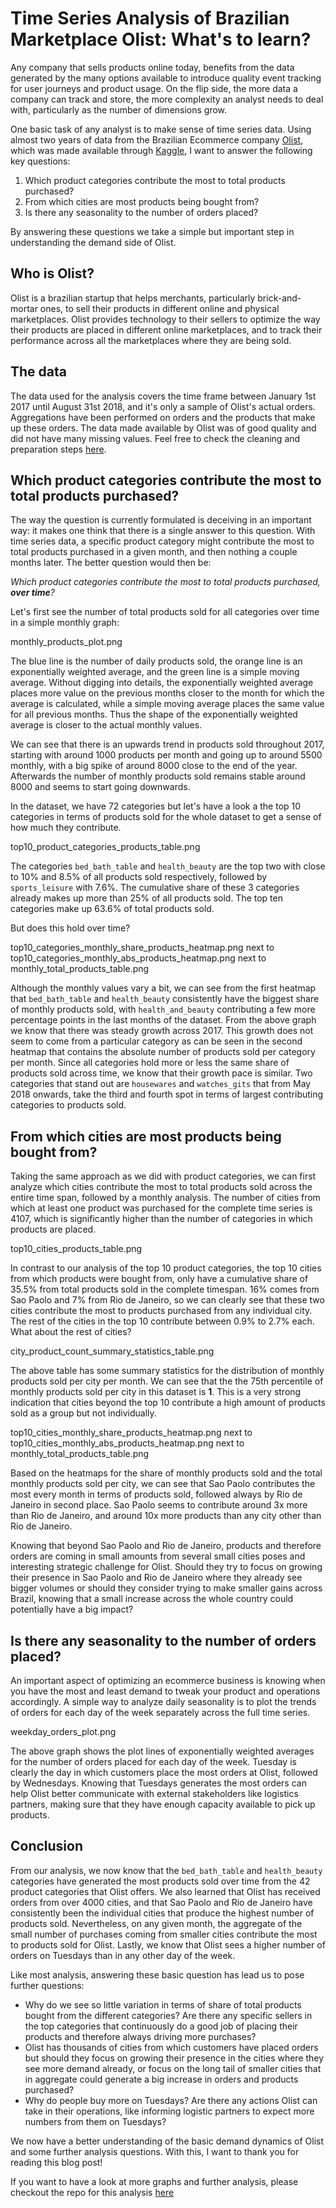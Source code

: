 # Time Series Analysis of Brazilian Marketplace Olist: What's to learn?
Any company that sells products online today, benefits from the data generated by the many options available to introduce 
quality event tracking for user journeys and product usage. On the flip side, the more data a company can track and store, 
the more complexity an analyst needs to deal with, particularly as the number of dimensions grow.

One basic task of any analyst is to make sense of time series data. Using almost two years of data from the Brazilian Ecommerce 
company [Olist](https://www.olist.com), which was made available through [Kaggle](https://www.kaggle.com/olistbr/brazilian-ecommerce), 
I want to answer the following key questions:

1. Which product categories contribute the most to total products purchased?
2. From which cities are most products being bought from?
3. Is there any seasonality to the number of orders placed?

By answering these questions we take a simple but important step in understanding the demand side of Olist. 

## Who is Olist?
Olist is a brazilian startup that helps merchants, particularly brick-and-mortar ones, to sell their products in different 
online and physical marketplaces. Olist provides technology to their sellers to optimize the way their 
products are placed in different online marketplaces, and to track their performance across all the marketplaces where 
they are being sold.

## The data
The data used for the analysis covers the time frame between January 1st 2017 until August 31st 2018, and it's only 
a sample of Olist's actual orders. Aggregations have been performed on orders and the products that make up these orders. 
The data made available by Olist was of good quality and did not have many missing values. 
Feel free to check the cleaning and preparation steps [here](https://github.com/juloi/udacity_ds_nanodg_blog_post).

## Which product categories contribute the most to total products purchased?
The way the question is currently formulated is deceiving in an important way: it makes one think that there is a single 
answer to this question. With time series data, a specific product category might contribute the most to total products 
purchased in a given month, and then nothing a couple months later. The better question would then be:

*Which product categories contribute the most to total products purchased, **over time**?*

Let's first see the number of total products sold for all categories over time in a simple monthly graph:

monthly_products_plot.png

The blue line is the number of daily products sold, the orange line is an exponentially weighted average, and the green line is
a simple moving average. Without digging into details, the exponentially weighted average places more value on the previous months closer to the
month for which the average is calculated, while a simple moving average places the same value for all previous months. 
Thus the shape of the exponentially weighted average is closer to the actual monthly values. 

We can see that there is an upwards trend in products sold throughout 2017, starting with around 1000 products per month 
and going up to around 5500 monthly, with a big spike of around 8000 close to the end of the year. Afterwards the 
number of monthly products sold remains stable around 8000 and seems to start going downwards. 

In the dataset, we have 72 categories but let's have a look a the top 10 categories in terms of products sold for the whole 
dataset to get a sense of how much they contribute.

top10_product_categories_products_table.png

The categories `bed_bath_table` and `health_beauty` are the top two with close to 10% and 8.5% of all products sold respectively, followed 
by `sports_leisure` with 7.6%. The cumulative share of these 3 categories already makes up more than 25% of all products sold. 
The top ten categories make up 63.6% of total products sold.

But does this hold over time? 

top10_categories_monthly_share_products_heatmap.png next to top10_categories_monthly_abs_products_heatmap.png next to monthly_total_products_table.png

Although the monthly values vary a bit, we can see from the first heatmap that `bed_bath_table` and `health_beauty` 
consistently have the biggest share of monthly products sold, with `health_and_beauty` contributing a few more percentage 
points in the last months of the dataset. From the above graph we know that there was steady growth across 2017. This growth 
does not seem to come from a particular category as can be seen in the second heatmap that contains the absolute number of 
products sold per category per month. Since all categories hold more or less the same share of products sold across time, 
we know that their growth pace is similar. Two categories that stand out are `housewares` and `watches_gits` that from May 2018 onwards, 
take the third and fourth spot in terms of largest contributing categories to products sold. 

## From which cities are most products being bought from?
Taking the same approach as we did with product categories, we can first analyze which cities contribute the most to 
total products sold across the entire time span, followed by a monthly analysis. 
The number of cities from which at least one product was purchased for the complete time series is 4107, which is significantly 
higher than the number of categories in which products are placed.

top10_cities_products_table.png

In contrast to our analysis of the top 10 product categories, the top 10 cities from which products were bought from, only have a cumulative share 
of 35.5% from total products sold in the complete timespan. 16% comes from Sao Paolo and 7% from Rio de Janeiro, so we can clearly 
see that these two cities contribute the most to products purchased from any individual city. The rest of the cities in the top 10 contribute between 0.9% 
to 2.7% each. What about the rest of cities?

city_product_count_summary_statistics_table.png

The above table has some summary statistics for the distribution of monthly products sold per city per month. We can see that the 
the 75th percentile of monthly products sold per city in this dataset is **1**. This is a very strong indication that cities 
beyond the top 10 contribute a high amount of products sold as a group but not individually.

top10_cities_monthly_share_products_heatmap.png next to top10_cities_monthly_abs_products_heatmap.png next to monthly_total_products_table.png

Based on the heatmaps for the share of monthly products sold and the total monthly products sold per city, we can see that 
Sao Paolo contributes the most every month in terms of products sold, followed always by Rio de Janeiro in second place. 
Sao Paolo seems to contribute around 3x more than Rio de Janeiro, and around 10x more products than any city other than Rio de Janeiro.

Knowing that beyond Sao Paolo and Rio de Janeiro, products and therefore orders are coming in small amounts from several small cities poses 
and interesting strategic challenge for Olist. Should they try to focus on growing their presence in Sao Paolo and Rio de Janeiro 
where they already see bigger volumes or should they consider trying to make smaller gains across Brazil, knowing that a small increase 
across the whole country could potentially have a big impact?

## Is there any seasonality to the number of orders placed?
An important aspect of optimizing an ecommerce business is knowing when you have the most and least demand to tweak your 
product and operations accordingly. A simple way to analyze daily seasonality is to plot the trends of orders for each day 
of the week separately across the full time series.

weekday_orders_plot.png

The above graph shows the plot lines of exponentially weighted averages for the number of orders placed for each day of the week. 
Tuesday is clearly the day in which customers place the most orders at Olist, followed by Wednesdays.
Knowing that Tuesdays generates the most orders can help Olist better communicate with external stakeholders like logistics partners, 
making sure that they have enough capacity available to pick up products.    


## Conclusion
From our analysis, we now know that the `bed_bath_table` and `health_beauty` categories have generated the most products sold 
over time from the 42 product categories that Olist offers. We also learned that Olist has received orders from over 4000 cities, 
and that Sao Paolo and Rio de Janeiro have consistently been the individual cities that produce the highest number of products sold. 
Nevertheless, on any given month, the aggregate of the small number of purchases coming from smaller cities contribute the most to products sold 
for Olist. Lastly, we know that Olist sees a higher number of orders on Tuesdays than in any other day of the week.

Like most analysis, answering these basic question has lead us to pose further questions:
* Why do we see so little variation in terms of share of total products bought from the different categories? Are there any specific sellers in the
 top categories that continuously do a good job of placing their products and therefore always driving more purchases?
* Olist has thousands of cities from which customers have placed orders but should they focus on growing their presence in
 the cities where they see more demand already, or focus on the long tail of smaller cities that in aggregate could generate a big increase in orders 
 and products purchased?
* Why do people buy more on Tuesdays? Are there any actions Olist can take in their operations, like informing logistic 
partners to expect more numbers from them on Tuesdays?

We now have a better understanding of the basic demand dynamics of Olist and some further analysis questions. With this, 
I want to thank you for reading this blog post!

If you want to have a look at more graphs and further analysis, please checkout the repo for this analysis [here](https://github.com/juloi/udacity_ds_nanodg_blog_post)    
   